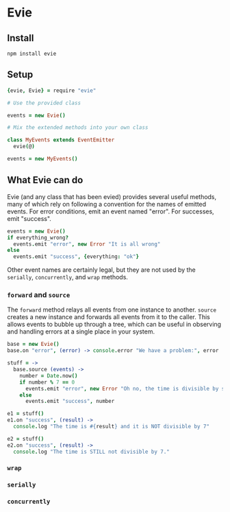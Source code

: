 # Evie

## Install

    npm install evie

## Setup

```coffee
{evie, Evie} = require "evie"

# Use the provided class

events = new Evie()

# Mix the extended methods into your own class

class MyEvents extends EventEmitter
  evie(@)

events = new MyEvents()
```

## What Evie can do

Evie (and any class that has been evied) provides several useful methods, many
of which rely on following a convention for the names of emitted events.  For
error conditions, emit an event named "error".  For successes, emit "success".

```coffee
events = new Evie()
if everything_wrong?
  events.emit "error", new Error "It is all wrong"
else
  events.emit "success", {everything: "ok"}
```

Other event names are certainly legal, but they are not used by the
`serially`, `concurrently`, and `wrap` methods.

### `forward` and `source`

The `forward` method relays all events from one instance to another. `source`
creates a new instance and forwards all events from it to the caller.  This
allows events to bubble up through a tree, which can be useful in observing
and handling errors at a single place in your system.

```coffee
base = new Evie()
base.on "error", (error) -> console.error "We have a problem:", error

stuff = ->
  base.source (events) ->
    number = Date.now()
    if number % 7 == 0
      events.emit "error", new Error "Oh no, the time is divisible by seven!"
    else
      events.emit "success", number

e1 = stuff()
e1.on "success", (result) ->
  console.log "The time is #{result} and it is NOT divisible by 7"

e2 = stuff()
e2.on "success", (result) ->
  console.log "The time is STILL not divisible by 7."

```

### `wrap`

### `serially`

### `concurrently`



